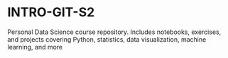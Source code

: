 # INTRO-GIT-S2
Personal Data Science course repository. Includes notebooks, exercises, and projects covering Python, statistics, data visualization, machine learning, and more
